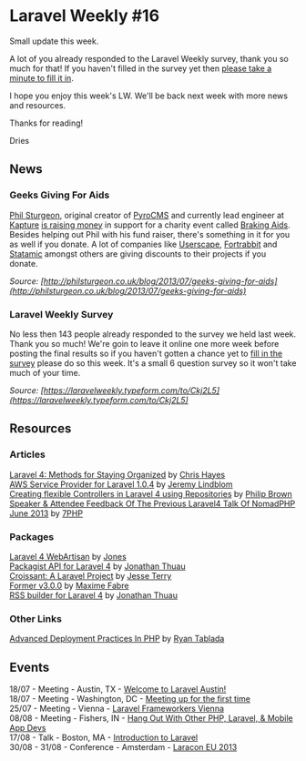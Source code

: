 # Laravel Weekly #16

Small update this week.

A lot of you already responded to the Laravel Weekly survey, thank you so much for that! If you haven't filled in the survey yet then [please take a minute to fill it in](https://laravelweekly.typeform.com/to/Ckj2L5).

I hope you enjoy this week's LW. We'll be back next week with more news and resources.

Thanks for reading!

Dries

## News

### Geeks Giving For Aids

[Phil Sturgeon](https://twitter.com/philsturgeon), original creator of [PyroCMS](https://www.pyrocms.com/) and currently lead engineer at [Kapture](http://www.kaptu.re/) [is raising money](http://philsturgeon.co.uk/blog/2013/07/geeks-giving-for-aids) in support for a charity event called [Braking Aids](http://brakingaidsride.org/). Besides helping out Phil with his fund raiser, there's something in it for you as well if you donate. A lot of companies like [Userscape](http://www.userscape.com/), [Fortrabbit](http://fortrabbit.com/) and [Statamic](http://statamic.com/) amongst others are giving discounts to their projects if you donate.

*Source: [http://philsturgeon.co.uk/blog/2013/07/geeks-giving-for-aids](http://philsturgeon.co.uk/blog/2013/07/geeks-giving-for-aids)*

### Laravel Weekly Survey

No less then 143 people already responded to the survey we held last week. Thank you so much! We're goin to leave it online one more week before posting the final results so if you haven't gotten a chance yet to [fill in the survey](https://laravelweekly.typeform.com/to/Ckj2L5) please do so this week. It's a small 6 question survey so it won't take much of your time.

*Source: [https://laravelweekly.typeform.com/to/Ckj2L5](https://laravelweekly.typeform.com/to/Ckj2L5)*

## Resources 

### Articles

[Laravel 4: Methods for Staying Organized](http://chrishayes.ca/blog/code/laravel-4-methods-staying-organized) by [Chris Hayes](http://chrishayes.ca/)  
[AWS Service Provider for Laravel 1.0.4](http://blogs.aws.amazon.com/php/post/TxQU0CC9W7FAUG/AWS-Service-Provider-for-Laravel-1-0-4) by [Jeremy Lindblom](https://twitter.com/jeremeamia)  
[Creating flexible Controllers in Laravel 4 using Repositories](http://culttt.com/2013/07/08/creating-flexible-controllers-in-laravel-4-using-repositories/) by [Philip Brown](https://twitter.com/philipbrown)  
[Speaker & Attendee Feedback Of The Previous Laravel4 Talk Of NomadPHP June 2013](http://7php.com/feedback-nomadphp-june-2013/) by [7PHP](http://7php.com/)  

### Packages

[Laravel 4 WebArtisan](https://github.com/jn-Jones/web-artisan) by [Jones](https://github.com/JN-Jones)  
[Packagist API for Laravel 4](https://github.com/thujohn/packagist-l4) by [Jonathan Thuau](https://github.com/thujohn)  
[Croissant: A Laravel Project](http://www.developer13.com/post/croissant-a-laravel-project) by [Jesse Terry](http://www.developer13.com/)  
[Former v3.0.0](https://github.com/Anahkiasen/former) by [Maxime Fabre](https://github.com/Anahkiasen)  
[RSS builder for Laravel 4](https://github.com/thujohn/rss-l4) by [Jonathan Thuau](https://github.com/thujohn)

### Other Links

[Advanced Deployment Practices In PHP](https://leanpub.com/php-deployment) by [Ryan Tablada](http://ryantablada.com/)

## Events

18/07 - Meeting - Austin, TX - [Welcome to Laravel Austin!](http://www.meetup.com/Laravel-Austin/)  
18/07 - Meeting - Washington, DC - [Meeting up for the first time](http://www.meetup.com/Capital-Laravel-Group/events/127827542/)  
25/07 - Meeting - Vienna - [Laravel Frameworkers Vienna](http://www.meetup.com/Laravel-Frameworkers-Vienna/)  
08/08 - Meeting - Fishers, IN - [Hang Out With Other PHP, Laravel, & Mobile App Devs](http://www.meetup.com/Laravel-Modern-Web-Apps-in-Carmel-Fishers-Indianapolis/events/128471462/)  
17/08 - Talk - Boston, MA - [Introduction to Laravel](http://www.northeastphp.org/talks/view/10/Introduction-to-Laravel)  
30/08 - 31/08 - Conference - Amsterdam - [Laracon EU 2013](http://laracon.eu/2013/)  